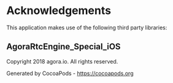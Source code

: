 # Acknowledgements
This application makes use of the following third party libraries:

## AgoraRtcEngine_Special_iOS

Copyright 2018 agora.io. All rights reserved.

Generated by CocoaPods - https://cocoapods.org
